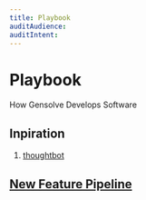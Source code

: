 ```yaml
---
title: Playbook
auditAudience:
auditIntent:
---
```


# Playbook

How Gensolve Develops Software

## Inpiration

1. [thoughtbot](https://thoughtbot.com/playbook)

## [New Feature Pipeline](./new-features/)
